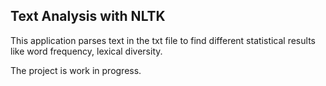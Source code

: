 ## Text Analysis with NLTK

This application parses text in the txt file to find different statistical results like word frequency, lexical diversity.

The project is work in progress.